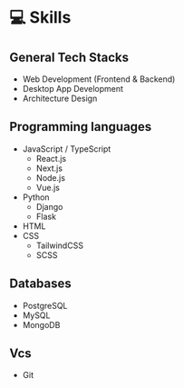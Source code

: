 # 💻 Skills

## General Tech Stacks

- Web Development (Frontend & Backend)
- Desktop App Development
- Architecture Design

## Programming languages

- JavaScript / TypeScript
  - React.js
  - Next.js
  - Node.js
  - Vue.js
- Python
  - Django
  - Flask
- HTML
- CSS
  - TailwindCSS
  - SCSS

## Databases

- PostgreSQL
- MySQL
- MongoDB

## Vcs

- Git
